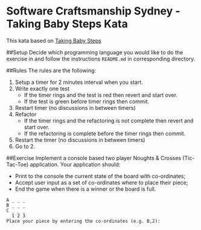 # Software Craftsmanship Sydney - Taking Baby Steps Kata
This kata based on [Taking Baby Steps](http://blog.adrianbolboaca.ro/2013/03/taking-baby-steps/)

##Setup
Decide which programming language you would like to do the exercise in and follow the instructions `README.md` in 
corresponding directory.  

##Rules
The rules are the following:

1. Setup a timer for 2 minutes interval when you start.
2. Write exactly one test
   -  If the timer rings and the test is red then revert and start over.
   -  If the test is green before timer rings then commit.
3. Restart timer (no discussions in between timers)
4. Refactor
   - If the timer rings and the refactoring is not complete then revert and start over.
   - If the refactoring is complete before the timer rings then commit.
5. Restart the timer (no discussions in between timers)
6. Go to 2.
 
##Exercise
Implement a console based two player Noughts & Crosses (Tic-Tac-Toe) application. Your application should:
- Print to the console the current state of the board with co-ordinates;
- Accept user input as a set of co-ordinates where to place their piece;
- End the game when there is a winner or the board is full.

```
A _ _ _ 
B _ _ _ 
C _ _ _ 
  1 2 3 
Place your piece by entering the co-ordinates (e.g. B,2):
```
